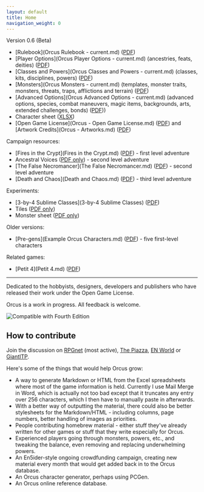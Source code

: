 ```yaml
---
layout: default
title: Home
navigation_weight: 0
---
```


Version 0.6 (Beta)

* [Rulebook](Orcus Rulebook - current.md) ([PDF](https://github.com/Sanglorian/orcus/raw/main/Orcus%20Rulebook%20-%20current.pdf))
* [Player Options](Orcus Player Options - current.md) (ancestries, feats, deities) ([PDF](https://github.com/Sanglorian/orcus/raw/main/Orcus%20Player%20Options%20-%20current.pdf))
* [Classes and Powers](Orcus Classes and Powers - current.md) (classes, kits, disciplines, powers) ([PDF](https://github.com/Sanglorian/orcus/raw/main/Orcus%20Classes%20and%20Powers%20-%20current.pdf)) 
* [Monsters](Orcus Monsters - current.md) (templates, monster traits, monsters, threats, traps, afflictions and terrain) ([PDF](https://github.com/Sanglorian/orcus/raw/main/Orcus%20Monsters%20-%20current.pdf))
* [Advanced Options](Orcus Advanced Options - current.md) (advanced options, species, combat maneuvers, magic items, backgrounds, arts, extended challenges, bonds) ([PDF](https://github.com/Sanglorian/orcus/raw/main/Orcus%20Advanced%20Options%20-%20current.pdf)))
* Character sheet ([XLSX](https://github.com/Sanglorian/orcus/raw/main/Character%20Sheet.xlsx))
* [Open Game License](Orcus - Open Game License.md) ([PDF](https://github.com/Sanglorian/orcus/raw/main/Orcus%20-%20Open%20Game%20License.pdf)) and [Artwork Credits](Orcus - Artworks.md) ([PDF](https://github.com/Sanglorian/orcus/raw/main/Orcus%20-%20Artworks.pdf))

Campaign resources:

* [Fires in the Crypt](Fires in the Crypt.md) ([PDF](https://github.com/Sanglorian/orcus/blob/main/Fires%20in%20the%20Crypt.pdf)) - first level adventure
* Ancestral Voices ([PDF only](https://github.com/Sanglorian/orcus/blob/main/Ancestral%20Voices%20(Level%202).pdf)) - second level adventure
* [The False Necromancer](The False Necromancer.md) ([PDF](https://github.com/Sanglorian/orcus/blob/main/The%20False%20Necromancer.pdf)) - second level adventure
* [Death and Chaos](Death and Chaos.md) ([PDF](https://github.com/Sanglorian/orcus/blob/main/Blood%20and%20Chaos.pdf)) - third level adventure

Experiments:

* [3-by-4 Sublime Classes](3-by-4 Sublime Classes) ([PDF](https://github.com/Sanglorian/orcus/raw/main/3-by-4%20Sublime%20Classes.pdf))
* Tiles ([PDF only](https://github.com/Sanglorian/orcus/blob/main/tiles/tiles-merged.pdf))
* Monster sheet ([PDF only](https://github.com/Sanglorian/orcus/raw/main/Monster%20Sheet%20%5BFinal%5D.pdf))

Older versions: 

* [Pre-gens](Example Orcus Characters.md) ([PDF](https://github.com/Sanglorian/orcus/blob/main/Example%20Orcus%20Characters.pdf)) - five first-level characters

Related games:

* [Petit 4](Petit 4.md) ([PDF](https://github.com/Sanglorian/orcus/blob/main/Petit%204.pdf))

---

Dedicated to the hobbyists, designers, developers and publishers who have released their work under the Open Game License.

Orcus is a work in progress. All feedback is welcome. 

![Compatible with Fourth Edition](https://github.com/Sanglorian/orcus/raw/main/Compatible%20with%20Fourth%20Edition.png)

## How to contribute

Join the discussion on [RPGnet](https://forum.rpg.net/index.php?threads/4e-introducing-orcus-a-fourth-edition-retro-clone.878174/) (most active), [The Piazza](https://www.thepiazza.org.uk/bb/viewtopic.php?f=36&t=26561), [EN World](https://www.enworld.org/threads/introducing-orcus-a-4e-retroclone.685145/) or [GiantITP](https://forums.giantitp.com/showthread.php?628077-Introducing-Orcus-a-Fourth-Edition-retro-clone).

Here's some of the things that would help Orcus grow: 

* A way to generate Markdown or HTML from the Excel spreadsheets where most of the game information is held. Currently I use Mail Merge in Word, which is actually not too bad except that it truncates any entry over 256 characters, which I then have to manually paste in afterwards.
* With a better way of outputting the material, there could also be better stylesheets for the Markdown/HTML - including columns, page numbers, better handling of images as priorities.
* People contributing homebrew material - either stuff they've already written for other games or stuff that they write especially for Orcus.
* Experienced players going through monsters, powers, etc., and tweaking the balance, even removing and replacing underwhelming powers.
* An En5ider-style ongoing crowdfunding campaign, creating new material every month that would get added back in to the Orcus database.
* An Orcus character generator, perhaps using PCGen.
* An Orcus online reference database.
